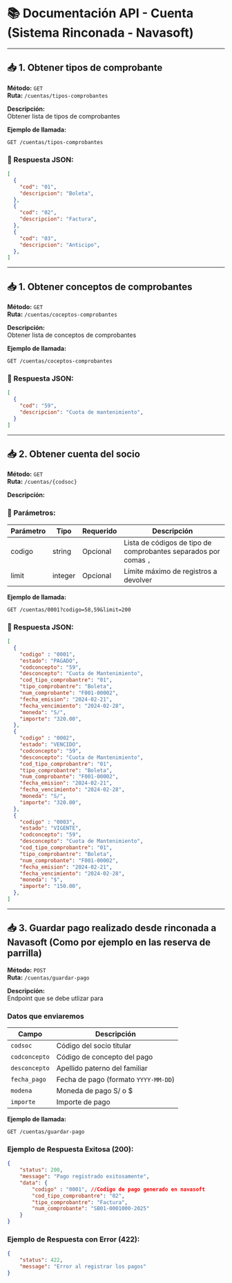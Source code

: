 # 📚 Documentación API - Cuenta (Sistema Rinconada - Navasoft)
---

## 📥 1. Obtener tipos de comprobante

**Método:** `GET`  
**Ruta:** `/cuentas/tipos-comprobantes`

**Descripción:**  
Obtener lista de tipos de comprobantes

**Ejemplo de llamada:**
```
GET /cuentas/tipos-comprobantes
```

### 🔸 Respuesta JSON:
```json
[
  {
    "cod": "01",
    "descripcion": "Boleta",
  },
  {
    "cod": "02",
    "descripcion": "Factura",
  },
  {
    "cod": "03",
    "descripcion": "Anticipo",
  },
]
```
---

## 📥 1. Obtener conceptos de comprobantes

**Método:** `GET`  
**Ruta:** `/cuentas/coceptos-comprobantes`

**Descripción:**  
Obtener lista de conceptos de comprobantes


**Ejemplo de llamada:**
```
GET /cuentas/coceptos-comprobantes
```

### 🔸 Respuesta JSON:
```json
[
  {
    "cod": "59",
    "descripcion": "Cuota de mantenimiento",
  }
]
```
---

## 📥 2. Obtener cuenta del socio 

**Método:** `GET`  
**Ruta:** `/cuentas/{codsoc}`

**Descripción:**  

### 🔹 Parámetros:

| Parámetro | Tipo    | Requerido | Descripción                                                     |
|-----------|---------|-----------|-----------------------------------------------------------------|
| codigo    | string  | Opcional  | Lista de códigos de tipo de comprobantes separados por comas `,`|
| limit     | integer | Opcional  | Límite máximo de registros a devolver                           |

**Ejemplo de llamada:**
```
GET /cuentas/0001?codigo=58,59&limit=200
```

### 🔸 Respuesta JSON:
```json
[
  {
    "codigo" : "0001", 
    "estado": "PAGADO",
    "codconcepto": "59",
    "desconcepto": "Cuota de Mantenimiento",
    "cod_tipo_comprobantre": "01",
    "tipo_comprobantre": "Boleta",
    "num_comprobante": "F001-00002",
    "fecha_emision": "2024-02-21",
    "fecha_vencimiento": "2024-02-28",
    "moneda": "S/",
    "importe": "320.00",
  },
  {
    "codigo" : "0002",
    "estado": "VENCIDO",
    "codconcepto": "59",
    "desconcepto": "Cuota de Mantenimiento",
    "cod_tipo_comprobantre": "01",
    "tipo_comprobantre": "Boleta",
    "num_comprobante": "F001-00002",
    "fecha_emision": "2024-02-21",
    "fecha_vencimiento": "2024-02-28",
    "moneda": "S/",
    "importe": "320.00",
  },
  {
    "codigo" : "0003",
    "estado": "VIGENTE",
    "codconcepto": "59",
    "desconcepto": "Cuota de Mantenimiento",
    "cod_tipo_comprobantre": "01",
    "tipo_comprobantre": "Boleta",
    "num_comprobante": "F001-00002",
    "fecha_emision": "2024-02-21",
    "fecha_vencimiento": "2024-02-28",
    "moneda": "$",
    "importe": "150.00",
  },
]
```
---

## 📥 3. Guardar pago realizado desde rinconada  a Navasoft (Como por ejemplo en las reserva de parrilla)

**Método:** `POST`  
**Ruta:** `/cuentas/guardar-pago`

**Descripción:**  
Endpoint que se debe utlizar para 

### Datos que enviaremos

| Campo              | Descripción                                                  |
|--------------------|--------------------------------------------------------------|
| `codsoc`           | Código del socio titular                                     |
| `codconcepto`      | Código de concepto del pago                                  |
| `desconcepto`      | Apellido paterno del familiar                                |
| `fecha_pago`       | Fecha de pago (formato `YYYY-MM-DD`)                         |
| `modena`           | Moneda de pago S/ o $                                        |
| `importe`          | Importe de pago                                              |

**Ejemplo de llamada:**
```
GET /cuentas/guardar-pago
```

### Ejemplo de Respuesta Exitosa (200):
```json
{
    "status": 200,
    "message": "Pago registrado exitosamente",
    "data": {
        "codigo" : "0001", //Codigo de pago generado en navasoft
        "cod_tipo_comprobantre": "02",
        "tipo_comprobantre": "Factura",
        "num_comprobante": "SB01-0001000-2025"
    }
}
```

### Ejemplo de Respuesta con Error (422):
```json
{
    "status": 422,
    "message": "Error al registrar los pagos"
}
```